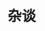 ---
title: "杂谈"
description: "游戏、动漫、音乐、书籍、电影"
style:
    background: "#e072c3"
    color: "#fff"
---